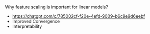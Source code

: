 
Why feature scaling is important for linear models?
- https://chatgpt.com/c/785002cf-f20e-4efd-9009-b6c9e9d6eebf
- Improved Convergence
- Interpretability